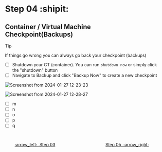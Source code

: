# Step 04 :shipit:
## Container / Virtual Machine Checkpoint(Backups)

> [!TIP]
> If things go wrong you can always go back your checkpoint (backups)

- [ ] Shutdown your CT (container). You can run ```shutdown now``` or simply click the "shutdown" button
- [ ] Navigate to Backup and click "Backup Now" to create a new checkpoint

![Screenshot from 2024-01-27 12-23-23](https://github.com/hispanicdevian/libreNMS-Deb12-Nginx/assets/135581442/95d43b1c-b871-4bfc-949c-31eae09b5dfc)

![Screenshot from 2024-01-27 12-28-27](https://github.com/hispanicdevian/libreNMS-Deb12-Nginx/assets/135581442/cf1e929f-f52f-43e5-a7bf-9ac0521ca711)

- [ ] m
- [ ] n
- [ ] o
- [ ] p
- [ ] q
<br>

<p align="center"> <a href="Step_03.md">:arrow_left:&nbsp;&nbsp;Step 03</a> &nbsp;&nbsp;&nbsp;&nbsp;&nbsp;&nbsp;&nbsp;&nbsp;&nbsp;&nbsp;&nbsp;&nbsp;&nbsp;&nbsp;&nbsp;&nbsp;&nbsp;&nbsp;&nbsp;&nbsp;&nbsp;&nbsp;&nbsp;&nbsp;&nbsp;&nbsp;&nbsp;&nbsp;&nbsp;&nbsp;&nbsp;&nbsp;&nbsp;&nbsp;&nbsp;&nbsp;&nbsp;&nbsp;&nbsp;&nbsp;  <a href="Step_05.md">Step 05&nbsp; :arrow_right:</a></p>
